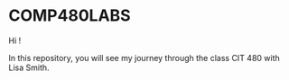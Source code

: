 # COMP480LABS

Hi !

In this repository, you will see my journey through the class CIT 480 with Lisa Smith.
